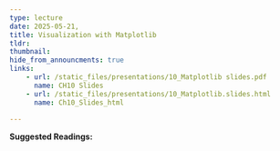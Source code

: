 ```yaml
---
type: lecture
date: 2025-05-21, 
title: Visualization with Matplotlib
tldr: 
thumbnail: 
hide_from_announcments: true
links: 
    - url: /static_files/presentations/10_Matplotlib slides.pdf
      name: CH10 Slides 
    - url: /static_files/presentations/10_Matplotlib.slides.html
      name: Ch10_Slides_html
      
---
```

**Suggested Readings:**

